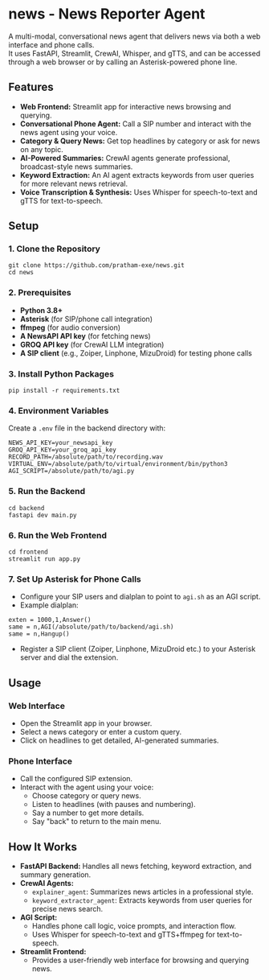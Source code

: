# news - News Reporter Agent

A multi-modal, conversational news agent that delivers news via both a web interface and phone calls.  
It uses FastAPI, Streamlit, CrewAI, Whisper, and gTTS, and can be accessed through a web browser or by calling an Asterisk-powered phone line.

## Features

- **Web Frontend:** Streamlit app for interactive news browsing and querying.
- **Conversational Phone Agent:** Call a SIP number and interact with the news agent using your voice.
- **Category & Query News:** Get top headlines by category or ask for news on any topic.
- **AI-Powered Summaries:** CrewAI agents generate professional, broadcast-style news summaries.
- **Keyword Extraction:** An AI agent extracts keywords from user queries for more relevant news retrieval.
- **Voice Transcription & Synthesis:** Uses Whisper for speech-to-text and gTTS for text-to-speech.

## Setup

### 1. **Clone the Repository**

```
git clone https://github.com/pratham-exe/news.git
cd news
```

### 2. **Prerequisites**

- **Python 3.8+**
- **Asterisk** (for SIP/phone call integration)
- **ffmpeg** (for audio conversion)
- **A NewsAPI API key** (for fetching news)
- **GROQ API key** (for CrewAI LLM integration)
- **A SIP client** (e.g., Zoiper, Linphone, MizuDroid) for testing phone calls

### 3. **Install Python Packages**

```
pip install -r requirements.txt
```

### 4. **Environment Variables**

Create a `.env` file in the backend directory with:

```
NEWS_API_KEY=your_newsapi_key
GROQ_API_KEY=your_groq_api_key
RECORD_PATH=/absolute/path/to/recording.wav
VIRTUAL_ENV=/absolute/path/to/virtual/environment/bin/python3
AGI_SCRIPT=/absolute/path/to/agi.py
```

### 5. **Run the Backend**

```
cd backend
fastapi dev main.py
```

### 6. **Run the Web Frontend**

```
cd frontend
streamlit run app.py
```

### 7. **Set Up Asterisk for Phone Calls**

- Configure your SIP users and dialplan to point to `agi.sh` as an AGI script.
- Example dialplan:

```
exten = 1000,1,Answer()
same = n,AGI(/absolute/path/to/backend/agi.sh)
same = n,Hangup()
```

- Register a SIP client (Zoiper, Linphone, MizuDroid etc.) to your Asterisk server and dial the extension.

## Usage

### **Web Interface**

- Open the Streamlit app in your browser.
- Select a news category or enter a custom query.
- Click on headlines to get detailed, AI-generated summaries.

### **Phone Interface**

- Call the configured SIP extension.
- Interact with the agent using your voice:
  - Choose category or query news.
  - Listen to headlines (with pauses and numbering).
  - Say a number to get more details.
  - Say "back" to return to the main menu.

## How It Works

- **FastAPI Backend:** Handles all news fetching, keyword extraction, and summary generation.
- **CrewAI Agents:**
  - `explainer_agent`: Summarizes news articles in a professional style.
  - `keyword_extractor_agent`: Extracts keywords from user queries for precise news search.
- **AGI Script:**
  - Handles phone call logic, voice prompts, and interaction flow.
  - Uses Whisper for speech-to-text and gTTS+ffmpeg for text-to-speech.
- **Streamlit Frontend:**
  - Provides a user-friendly web interface for browsing and querying news.
